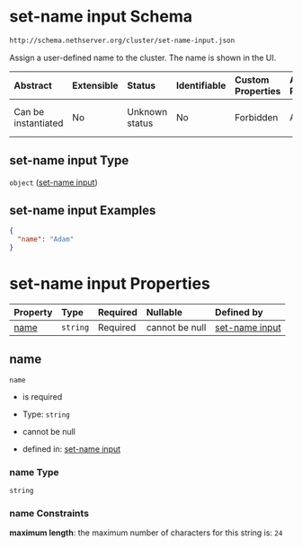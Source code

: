 # set-name input Schema

```txt
http://schema.nethserver.org/cluster/set-name-input.json
```

Assign a user-defined name to the cluster. The name is shown in the UI.

| Abstract            | Extensible | Status         | Identifiable | Custom Properties | Additional Properties | Access Restrictions | Defined In                                                                |
| :------------------ | :--------- | :------------- | :----------- | :---------------- | :-------------------- | :------------------ | :------------------------------------------------------------------------ |
| Can be instantiated | No         | Unknown status | No           | Forbidden         | Allowed               | none                | [set-name-input.json](cluster/set-name-input.json "open original schema") |

## set-name input Type

`object` ([set-name input](set-name-input-1.md))

## set-name input Examples

```json
{
  "name": "Adam"
}
```

# set-name input Properties

| Property      | Type     | Required | Nullable       | Defined by                                                                                                                        |
| :------------ | :------- | :------- | :------------- | :-------------------------------------------------------------------------------------------------------------------------------- |
| [name](#name) | `string` | Required | cannot be null | [set-name input](set-name-input-1-properties-name.md "http://schema.nethserver.org/cluster/set-name-input.json#/properties/name") |

## name



`name`

*   is required

*   Type: `string`

*   cannot be null

*   defined in: [set-name input](set-name-input-1-properties-name.md "http://schema.nethserver.org/cluster/set-name-input.json#/properties/name")

### name Type

`string`

### name Constraints

**maximum length**: the maximum number of characters for this string is: `24`
